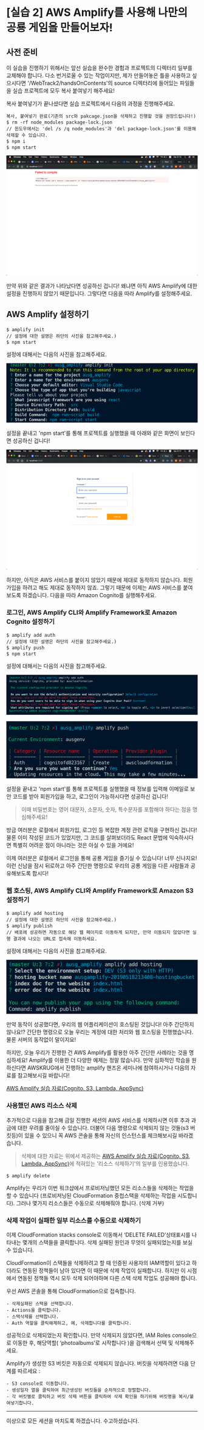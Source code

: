 # [실습 2] AWS Amplify를 사용해 나만의 공룡 게임을 만들어보자!

## 사전 준비

이 실습을 진행하기 위해서는 앞선 실습을 완수한 경험과 프로젝트의 디렉터리 일부를 교체해야 합니다. 다소 번거로울 수 있는 작업이지만, 제가 만들어놓은 틀을 사용하고 싶으시다면 '/WebTrack2/handsOnContents'의 source 디렉터리에 들어있는 파일들을 실습 프로젝트에 모두 복사 붙여넣기 해주세요!

복사 붙여넣기가 끝나셨다면 실습 프로젝트에서 다음의 과정을 진행해주세요.

```
복사, 붙여넣기 완료(기존의 src와 pakcage.json을 삭제하고 진행할 것을 권장드립니다!)  
$ rm -rf node_modules package-lock.json  
// 윈도우에서는 'del /s /q node_modules'과 'del package-lock.json'를 이용해 삭제할 수 있습니다.  
$ npm i  
$ npm start  
```

![react_handsOn2](/WebTrack2/handsOnContents/images/react_handsOn2.png)

만약 위와 같은 결과가 나타났다면 성공하신 겁니다! 왜냐면 아직 AWS Amplify에 대한 설정을 진행하지 않았기 때문입니다. 그렇다면 다음을 따라 Amplify를 설정해주세요.

## AWS Amplify 설정하기

```
$ amplify init  
// 설정에 대한 설명은 하단의 사진을 참고해주세요.)  
$ npm start  
```

설정에 대해서는 다음의 사진을 참고해주세요.

![amplify_init](/WebTrack2/handsOnContents/images/amplify_init.png)

설정을 끝내고 'npm start'를 통해 프로젝트를 실행했을 때 아래와 같은 화면이 보인다면 성공하신 겁니다!

![amplify_cognito_success](/WebTrack2/handsOnContents/images/amplify_cognito_success.png)

하지만, 아직은 AWS 서비스를 붙이지 않았기 때문에 제대로 동작하지 않습니다. 회원가입을 하려고 해도 제대로 동작하지 않죠. 그렇기 때문에 이제는 AWS 서비스를 붙여보도록 하겠습니다. 다음을 따라 Amazon Cognito를 실행해주세요.

### 로그인, AWS Amplify CLI와 Amplify Framework로 Amazon Cognito 설정하기

```
$ amplify add auth  
// 설정에 대한 설명은 하단의 사진을 참고해주세요.)  
$ amplify push  
$ npm start  
```

설정에 대해서는 다음의 사진을 참고해주세요.

![amplify_add_auth](/WebTrack2/handsOnContents/images/amplify_add_auth.png)

![amplify_push](/WebTrack2/handsOnContents/images/amplify_push.png)

설정을 끝내고 'npm start'를 통해 프로젝트를 실행했을 때 정보를 입력해 이메일로 보안 코드를 받아 회원가입을 하고, 로그인이 가능하시다면 성공하신 겁니다!

> 이때 비밀번호는 영어 대문자, 소문자, 숫자, 특수문자를 포함해야 하다는 점을 명심해주세요!

방금 여러분은 로컬에서 회원가입, 로그인 등 복잡한 계정 관련 로직을 구현하신 겁니다! 물론 이미 작성된 코드가 있었지만, 그 코드를 살펴보더라도 React 문법에 익숙하시다면 특별히 어려운 점이 아니라는 것은 아실 수 있을 거에요!

이제 여러분은 로컬에서 로그인을 통해 공룡 게임을 즐기실 수 있습니다! 너무 신나지요! 이런 신남을 잠시 뒤로하고 아주 간단한 명령으로 우리의 공룡 게임을 다른 사람들과 공유해보도록 합시다!

### 웹 호스팅, AWS Amplify CLI와 Amplify Framework로 Amazon S3 설정하기

```
$ amplify add hosting  
// 설정에 대한 설명은 하단의 사진을 참고해주세요.)  
$ amplify publish  
// 배포에 성공하면 자동으로 해당 웹 페이지로 이동하게 되지만, 만약 이동되지 않았다면 실행 결과에 나오는 URL로 접속해 이동하세요.  
```

설정에 대해서는 다음의 사진을 참고해주세요.

![amplify_push](/WebTrack2/handsOnContents/images/amplify_add_hosting.png)

만약 동작이 성공했다면, 우리의 웹 어플리케이션이 호스팅된 것입니다! 아주 간단하지 않나요!? 간단한 명령으로 오늘 우리는 계정에 대한 처리와 웹 호스팅을 진행했습니다. 물론 서버의 동작없이 말이지요!

하지만, 오늘 우리가 진행한 건 AWS Amplify를 활용한 아주 간단한 사례라는 것을 명심하세요! Amplify를 이용한 더 다양한 예제는 정말 많습니다. 만약 심화적인 학습을 원하신다면 AWSKRUG에서 진행하는 amplify 핸즈온 세미나에 참여하시거나 다음의 자료를 참고해보시길 바랍니다!

[AWS Amplify 실습 자료(Cognito, S3, Lambda, AppSync)](https://awskrug.github.io/amplify-photo-gallery-workshop/)

### 사용했던 AWS 리소스 삭제

추가적으로 다음을 참고해 금일 진행한 세션의 AWS 서비스를 삭제하시면 이후 추과 과금에 대한 우려를 줄이실 수 있습니다. 더불어 다음 명령으로 삭제되지 않는 것들(s3 버킷등)이 있을 수 있으니 꼭 AWS 콘솔을 통해 자신의 인스턴스를 체크해보시길 바라겠습니다.

> 삭제에 대한 자료는 위에서 제공하는 [AWS Amplify 실습 자료(Cognito, S3, Lambda, AppSync)](https://awskrug.github.io/amplify-photo-gallery-workshop/)에 적혀있는 '리소스 삭제하기'의 일부를 인용했습니다.

```
$ amplify delete
```

Amplify는 우리가 이번 워크샵에서 프로비저닝했던 모든 리소스들을 삭제하는 작업을 할 수 있습니다 (프로비저닝된 CloudFormation 중첩스택을 삭제하는 작업을 시도합니다). 그러나 몇가지 리소스들은 수동으로 삭제해줘야 합니다. (삭제 거부)

### 삭제 작업이 실패한 일부 리소스를 수동으로 삭제하기

이제 CloudFormation stacks console로 이동해서 ‘DELETE FAILED’상태표시를 나타내는 몇개의 스택들을 클릭합니다. 삭제 실패된 원인과 무엇이 실패되었는지를 보실 수 있습니다.

CloudFormation이 스택들을 삭제하려고 할 때 인증된 사용자의 IAM역할이 있다고 하더라도 연동된 정책들이 남아 있다면 이 때문에 삭제 작업이 실패합니다. 하지만 이 시점에서 연동된 정책들 역시 모두 삭제 되어야하며 다른 스택 삭제 작업도 성공해야 합니다.

우선 AWS 콘솔을 통해 CloudFormation으로 접속합니다.

```
- 삭제실패된 스택을 선택합니다.
- Actions을 클릭합니다.
- 스택삭제를 선택합니다.
- Auth 역할을 클릭해제하고, 예, 삭제합니다를 클릭합니다.
```

성공적으로 삭제되었는지 확인합니다. 만약 삭제되지 않았다면, IAM Roles console으로 이동한 후, 해당역할( ‘photoalbums’로 시작합니다 )을 검색해서 선택 및 삭제해주세요.

Amplify가 생성한 S3 버킷은 자동으로 삭제되지 않습니다. 버킷을 삭제하려면 다음 단계를 따르세요 :

```
- S3 console로 이동합니다.
- 생성일자 열을 클릭하여 최근생성된 버킷들을 순차적으로 정렬합니다.
- 각 버킷별로 클릭하고 버킷 삭제 버튼을 클릭하여 삭제 확인을 하기위해 버킷명을 복사/붙여넣기합니다.
```

---

이상으로 모든 세션을 마치도록 하겠습니다. 수고하셨습니다.
